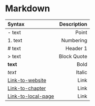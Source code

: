 # Markdown

| Syntax | Description |
|:--- | ---: |
| - text | Point |
| 1. text | Numbering |
| # text | Header 1 |
| > text | Block Quote |
| **text** | Bold|
| *text* | Italic |
| [Link-to-website](google.com)| Link |
| [Link-to-chapter](#Markdown)| Link |
| [Link-to-local-page](README.md)| Link |
